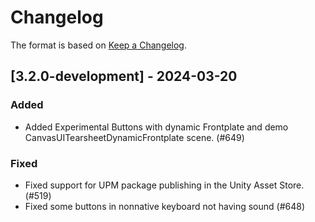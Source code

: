 # Changelog

The format is based on [Keep a Changelog](https://keepachangelog.com/en/1.1.0/).

## [3.2.0-development] - 2024-03-20

### Added

* Added Experimental Buttons with dynamic Frontplate and demo CanvasUITearsheetDynamicFrontplate scene. (#649)

### Fixed

* Fixed support for UPM package publishing in the Unity Asset Store. (#519)
* Fixed some buttons in nonnative keyboard not having sound (#648)